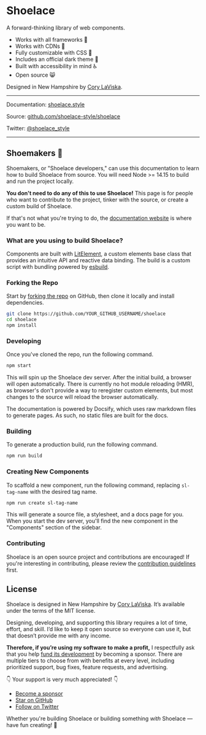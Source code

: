 # Shoelace

A forward-thinking library of web components.

- Works with all frameworks 🧩
- Works with CDNs 🚛
- Fully customizable with CSS 🎨
- Includes an official dark theme 🌛
- Built with accessibility in mind ♿️
- Open source 😸

Designed in New Hampshire by [Cory LaViska](https://twitter.com/claviska).

---

Documentation: [shoelace.style](https://shoelace.style)

Source: [github.com/shoelace-style/shoelace](https://github.com/shoelace-style/shoelace)

Twitter: [@shoelace_style](https://twitter.com/shoelace_style)

---

## Shoemakers 🥾

Shoemakers, or "Shoelace developers," can use this documentation to learn how to build Shoelace from source. You will need Node >= 14.15 to build and run the project locally.

**You don't need to do any of this to use Shoelace!** This page is for people who want to contribute to the project, tinker with the source, or create a custom build of Shoelace.

If that's not what you're trying to do, the [documentation website](https://shoelace.style) is where you want to be.

### What are you using to build Shoelace?

Components are built with [LitElement](https://lit-element.polymer-project.org/), a custom elements base class that provides an intuitive API and reactive data binding. The build is a custom script with bundling powered by [esbuild](https://esbuild.github.io/).

### Forking the Repo

Start by [forking the repo](https://github.com/shoelace-style/shoelace/fork) on GitHub, then clone it locally and install dependencies.

```bash
git clone https://github.com/YOUR_GITHUB_USERNAME/shoelace
cd shoelace
npm install
```

### Developing

Once you've cloned the repo, run the following command.

```bash
npm start
```

This will spin up the Shoelace dev server. After the initial build, a browser will open automatically. There is currently no hot module reloading (HMR), as browser's don't provide a way to reregister custom elements, but most changes to the source will reload the browser automatically.

The documentation is powered by Docsify, which uses raw markdown files to generate pages. As such, no static files are built for the docs.

### Building

To generate a production build, run the following command.

```bash
npm run build
```

### Creating New Components

To scaffold a new component, run the following command, replacing `sl-tag-name` with the desired tag name.

```bash
npm run create sl-tag-name
```

This will generate a source file, a stylesheet, and a docs page for you. When you start the dev server, you'll find the new component in the "Components" section of the sidebar.

### Contributing

Shoelace is an open source project and contributions are encouraged! If you're interesting in contributing, please review the [contribution guidelines](CONTRIBUTING.md) first.

## License

Shoelace is designed in New Hampshire by [Cory LaViska](https://twitter.com/claviska). It’s available under the terms of the MIT license.

Designing, developing, and supporting this library requires a lot of time, effort, and skill. I’d like to keep it open source so everyone can use it, but that doesn’t provide me with any income.

**Therefore, if you’re using my software to make a profit,** I respectfully ask that you help [fund its development](https://github.com/sponsors/claviska) by becoming a sponsor. There are multiple tiers to choose from with benefits at every level, including prioritized support, bug fixes, feature requests, and advertising.

👇 Your support is very much appreciated! 👇

- [Become a sponsor](https://github.com/sponsors/claviska)
- [Star on GitHub](https://github.com/shoelace-style/shoelace/stargazers)
- [Follow on Twitter](https://twitter.com/shoelace_style)

Whether you're building Shoelace or building something _with_ Shoelace — have fun creating! 🥾
